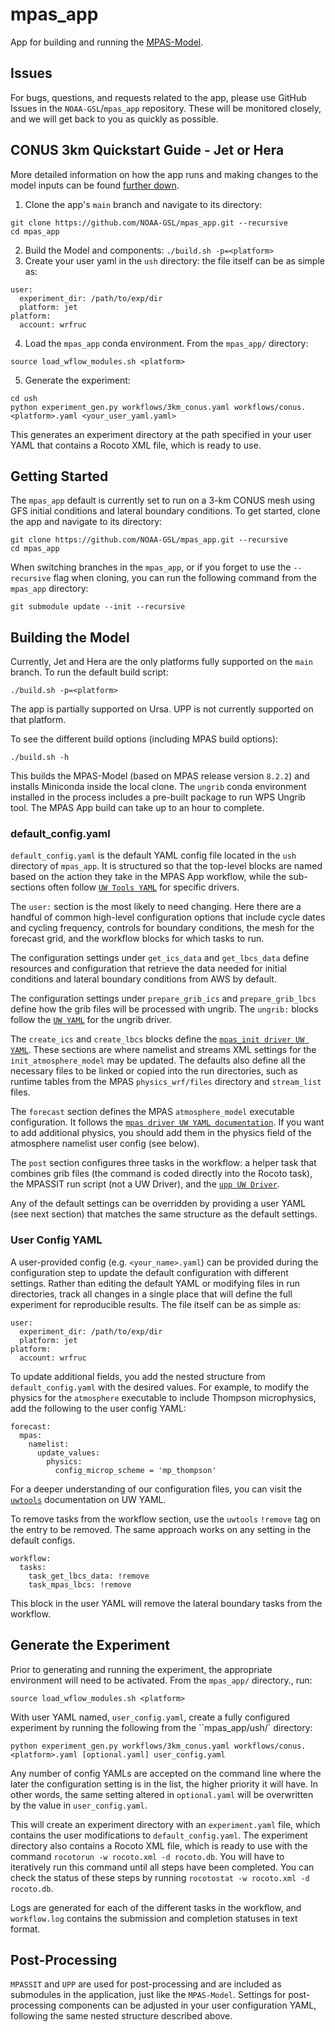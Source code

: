 # mpas_app
App for building and running the [MPAS-Model](https://github.com/NOAA-GSL/MPAS-Model).

## Issues

For bugs, questions, and requests related to the app, please use GitHub Issues in the `NOAA-GSL`/`mpas_app` repository.  These will be monitored closely, and we will get back to you as quickly as possible. 

## CONUS 3km Quickstart Guide - Jet or Hera

More detailed information on how the app runs and making changes to the model inputs can be found [further down](#getting-started).

1. Clone the app's `main` branch and navigate to its directory:
```
git clone https://github.com/NOAA-GSL/mpas_app.git --recursive
cd mpas_app
```
2. Build the Model and components: `./build.sh -p=<platform>`
3. Create your user yaml in the `ush` directory: the file itself can be as simple as:
```
user:
  experiment_dir: /path/to/exp/dir
  platform: jet
platform:
  account: wrfruc
```
4. Load the `mpas_app` conda environment. From the `mpas_app/` directory:
```
source load_wflow_modules.sh <platform>
```
5. Generate the experiment: 
```
cd ush
python experiment_gen.py workflows/3km_conus.yaml workflows/conus.<platform>.yaml <your_user_yaml.yaml>
```
This generates an experiment directory at the path specified in your user YAML that contains a Rocoto XML file, which is ready to use.

## Getting Started

The `mpas_app` default is currently set to run on a 3-km CONUS mesh using GFS initial conditions and lateral boundary conditions.  To get started, clone the app and navigate to its directory:

```
git clone https://github.com/NOAA-GSL/mpas_app.git --recursive
cd mpas_app
```

When switching branches in the `mpas_app`, or if you forget to use the `--recursive` flag when cloning, you can run the following command from the `mpas_app` directory:

```
git submodule update --init --recursive
```


## Building the Model

Currently, Jet and Hera are the only platforms fully supported on the `main` branch.  To run the default build script:

`./build.sh -p=<platform>`

The app is partially supported on Ursa. UPP is not currently supported on that platform.

To see the different build options (including MPAS build options):

`./build.sh -h`

This builds the MPAS-Model (based on MPAS release version `8.2.2`) and installs Miniconda inside the local clone.  The `ungrib` conda environment installed in the process includes a pre-built package to run WPS Ungrib tool.  The MPAS App build can take up to an hour to complete.

### default_config.yaml

`default_config.yaml` is the default YAML config file located in the `ush` directory of `mpas_app`. It is structured so that the top-level blocks are named based on the action they take in the MPAS App workflow, while the sub-sections often follow [`UW Tools YAML`](https://uwtools.readthedocs.io/en/main/sections/user_guide/yaml/components/index.html) for specific drivers.

The `user:` section is the most likely to need changing. Here there are a handful of common high-level configuration options that include cycle dates and cycling frequency, controls for boundary conditions, the mesh for the forecast grid, and the workflow blocks for which tasks to run.

The configuration settings under `get_ics_data` and `get_lbcs_data` define resources and configuration that retrieve the data needed for initial conditions and lateral boundary conditions from AWS by default.

The configuration settings under `prepare_grib_ics` and `prepare_grib_lbcs` define how the grib files will be processed with ungrib. The `ungrib:` blocks follow the [`UW YAML`](https://uwtools.readthedocs.io/en/main/sections/user_guide/yaml/components/ungrib.html) for the ungrib driver.

The `create_ics` and `create_lbcs` blocks define the [`mpas_init driver UW YAML`](https://uwtools.readthedocs.io/en/main/sections/user_guide/yaml/components/mpas_init.html). These sections are where namelist and streams XML settings for the `init_atmosphere_model` may be updated. The defaults also define all the necessary files to be linked or copied into the run directories, such as runtime tables from the MPAS `physics_wrf/files` directory and `stream_list` files.


The `forecast` section defines the MPAS `atmosphere_model` executable configuration. It follows the [`mpas driver UW YAML documentation`](https://uwtools.readthedocs.io/en/main/sections/user_guide/yaml/components/mpas_init.html).  If you want to add additional physics, you should add them in the physics field of the atmosphere namelist user config (see below).

The `post` section configures three tasks in the workflow: a helper task that combines grib files (the command is coded directly into the Rocoto task), the MPASSIT run script (not a UW Driver), and the [`upp UW Driver`](https://uwtools.readthedocs.io/en/main/sections/user_guide/yaml/components/upp.html).

Any of the default settings can be overridden by providing a user YAML (see next section) that matches the same structure as the default settings.


### User Config YAML

A user-provided config (e.g. `<your_name>.yaml`) can be provided during the configuration step to update the default configuration with different settings.  Rather than editing the default YAML or modifying files in run directories, track all changes in a single place that will define the full experiment for reproducible results.  The file itself can be as simple as:
```
user:
  experiment_dir: /path/to/exp/dir
  platform: jet
platform:
  account: wrfruc
```
To update additional fields, you add the nested structure from `default_config.yaml` with the desired values.  For example, to modify the physics for the `atmosphere` executable to include Thompson microphysics, add the following to the user config YAML:
```
forecast:
  mpas:
    namelist:
      update_values:
        physics:
          config_microp_scheme = 'mp_thompson'
```
For a deeper understanding of our configuration files, you can visit the [`uwtools`](https://uwtools.readthedocs.io/en/main/sections/user_guide/yaml/index.html) documentation on UW YAML. 

To remove tasks from the workflow section, use the `uwtools` `!remove` tag on the entry to be removed. The same approach works on any setting in the default configs.

```
workflow:
  tasks:
    task_get_lbcs_data: !remove
    task_mpas_lbcs: !remove
```

This block in the user YAML will remove the lateral boundary tasks from the workflow.


## Generate the Experiment

Prior to generating and running the experiment, the appropriate environment will need to be activated. From the `mpas_app/` directory., run:

```
source load_wflow_modules.sh <platform>
```

With user YAML named, `user_config.yaml`, create a fully configured experiment by running the following from the ``mpas_app/ush/` directory:

```
python experiment_gen.py workflows/3km_conus.yaml workflows/conus.<platform>.yaml [optional.yaml] user_config.yaml
```

Any number of config YAMLs are accepted on the command line where the later the configuration setting is in the list, the higher priority it will have. In other words, the same setting altered in `optional.yaml` will be overwritten by the value in `user_config.yaml`.

This will create an experiment directory with an `experiment.yaml` file, which contains the user modifications to `default_config.yaml`.  The experiment directory also contains a Rocoto XML file, which is ready to use with the command `rocotorun -w rocoto.xml -d rocoto.db`. You will have to iteratively run this command until all steps have been completed. You can check the status of these steps by running `rocotostat -w rocoto.xml -d rocoto.db`. 

Logs are generated for each of the different tasks in the workflow, and `workflow.log` contains the submission and completion statuses in text format.

## Post-Processing 

`MPASSIT` and `UPP` are used for post-processing and are included as submodules in the application, just like the `MPAS-Model`. Settings for post-processing components can be adjusted in your user configuration YAML, following the same nested structure described above.
